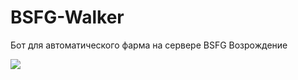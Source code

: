 # BSFG-Walker
Бот для автоматического фарма на сервере BSFG Возрождение

[![](http://img.youtube.com/vi/lrHiOYXPudo/0.jpg)](http://www.youtube.com/watch?v=lrHiOYXPudo "")
